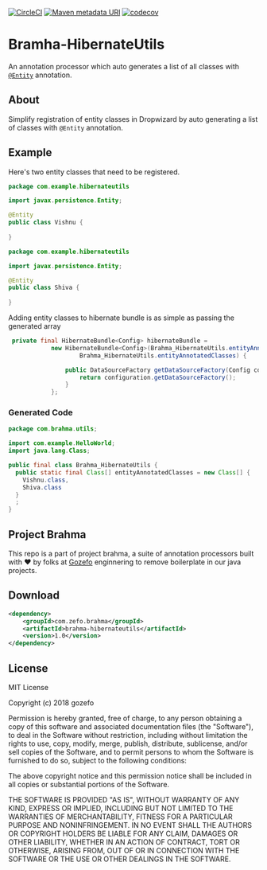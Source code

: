 [![CircleCI](https://circleci.com/gh/gozefo/brahma-hibernateutils/tree/master.svg?style=svg)](https://circleci.com/gh/gozefo/brahma-hibernateutils/tree/master)
[![Maven metadata URI](https://img.shields.io/maven-metadata/v/http/central.maven.org/maven2/com/gozefo/brahma/brahma-hibernateutils/maven-metadata.xml.svg)](https://mvnrepository.com/artifact/com.gozefo.brahma/brahma-hibernateutils/1.0.1)
[![codecov](https://codecov.io/gh/gozefo/brahma-hibernateutils/branch/master/graph/badge.svg)](https://codecov.io/gh/gozefo/brahma-hibernateutils)
# Bramha-HibernateUtils
An annotation processor which auto generates a list of all classes with [```@Entity```](https://docs.oracle.com/javaee/6/api/javax/persistence/Entity.html) annotation.

## About 
Simplify registration of entity classes in Dropwizard by auto generating a list of classes with ```@Entity``` annotation.

## Example
Here's two entity classes that need to be registered.
```java
package com.example.hibernateutils

import javax.persistence.Entity;

@Entity 
public class Vishnu {
    
}
```
```java
package com.example.hibernateutils

import javax.persistence.Entity;

@Entity 
public class Shiva {
    
}
```
Adding entity classes to hibernate bundle is as simple as passing the generated array
```java
 private final HibernateBundle<Config> hibernateBundle =
            new HibernateBundle<Config>(Brahma_HibernateUtils.entityAnnotatedClasses[0],
                    Brahma_HibernateUtils.entityAnnotatedClasses) {

                public DataSourceFactory getDataSourceFactory(Config configuration) {
                    return configuration.getDataSourceFactory();
                }
            };
```

### Generated Code
```java
package com.brahma.utils;

import com.example.HelloWorld;
import java.lang.Class;

public final class Brahma_HibernateUtils {
  public static final Class[] entityAnnotatedClasses = new Class[] {
    Vishnu.class,
    Shiva.class
  }
  ;
}
```
## Project Brahma
This repo is a part of project brahma, a suite of annotation processors built with :hearts: by folks at [Gozefo]( https://www.gozefo.com/) enginnering to remove boilerplate in our java projects.

## Download
```xml
<dependency>
    <groupId>com.zefo.brahma</groupId>
    <artifactId>brahma-hibernateutils</artifactId>
    <version>1.0</version>
</dependency>
```

## License
MIT License

Copyright (c) 2018 gozefo

Permission is hereby granted, free of charge, to any person obtaining a copy
of this software and associated documentation files (the "Software"), to deal
in the Software without restriction, including without limitation the rights
to use, copy, modify, merge, publish, distribute, sublicense, and/or sell
copies of the Software, and to permit persons to whom the Software is
furnished to do so, subject to the following conditions:

The above copyright notice and this permission notice shall be included in all
copies or substantial portions of the Software.

THE SOFTWARE IS PROVIDED "AS IS", WITHOUT WARRANTY OF ANY KIND, EXPRESS OR
IMPLIED, INCLUDING BUT NOT LIMITED TO THE WARRANTIES OF MERCHANTABILITY,
FITNESS FOR A PARTICULAR PURPOSE AND NONINFRINGEMENT. IN NO EVENT SHALL THE
AUTHORS OR COPYRIGHT HOLDERS BE LIABLE FOR ANY CLAIM, DAMAGES OR OTHER
LIABILITY, WHETHER IN AN ACTION OF CONTRACT, TORT OR OTHERWISE, ARISING FROM,
OUT OF OR IN CONNECTION WITH THE SOFTWARE OR THE USE OR OTHER DEALINGS IN THE
SOFTWARE.
